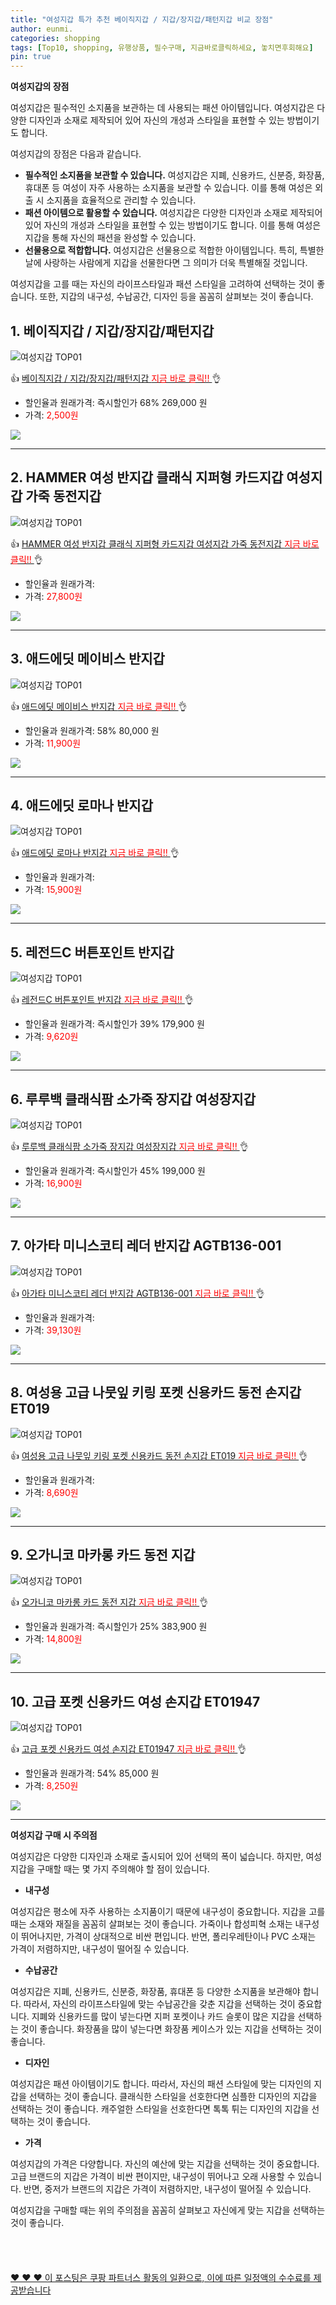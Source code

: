 ```yaml
---
title: "여성지갑 특가 추천 베이직지갑 / 지갑/장지갑/패턴지갑 비교 장점"
author: eunmi.
categories: shopping
tags: [Top10, shopping, 유행상품, 필수구매, 지금바로클릭하세요, 놓치면후회해요]
pin: true
---
```

**여성지갑의 장점**

여성지갑은 필수적인 소지품을 보관하는 데 사용되는 패션 아이템입니다. 여성지갑은 다양한 디자인과 소재로 제작되어 있어 자신의 개성과 스타일을 표현할 수 있는 방법이기도 합니다.

여성지갑의 장점은 다음과 같습니다.

* **필수적인 소지품을 보관할 수 있습니다.** 여성지갑은 지폐, 신용카드, 신분증, 화장품, 휴대폰 등 여성이 자주 사용하는 소지품을 보관할 수 있습니다. 이를 통해 여성은 외출 시 소지품을 효율적으로 관리할 수 있습니다.
* **패션 아이템으로 활용할 수 있습니다.** 여성지갑은 다양한 디자인과 소재로 제작되어 있어 자신의 개성과 스타일을 표현할 수 있는 방법이기도 합니다. 이를 통해 여성은 지갑을 통해 자신의 패션을 완성할 수 있습니다.
* **선물용으로 적합합니다.** 여성지갑은 선물용으로 적합한 아이템입니다. 특히, 특별한 날에 사랑하는 사람에게 지갑을 선물한다면 그 의미가 더욱 특별해질 것입니다.

여성지갑을 고를 때는 자신의 라이프스타일과 패션 스타일을 고려하여 선택하는 것이 좋습니다. 또한, 지갑의 내구성, 수납공간, 디자인 등을 꼼꼼히 살펴보는 것이 좋습니다.

   

## 1. 베이직지갑 / 지갑/장지갑/패턴지갑

![여성지갑 TOP01](https://thumbnail8.coupangcdn.com/thumbnails/remote/230x230ex/image/vendor_inventory/images/2017/04/18/13/6/294d56e1-b687-4244-839f-13d0ab54c2c3.jpg)


👍 [베이직지갑 / 지갑/장지갑/패턴지갑 <font color=red> 지금 바로 클릭!! </font> ](https://link.coupang.com/re/AFFSDP?lptag=AF3617701&subid=GithubCoopas&pageKey=19159082&traceid=V0-153&itemId=76879091&vendorItemId=3129478999) 👌 


- 할인율과 원래가격: 즉시할인가 68%  269,000   원
- 가격: <span style='color:red'>2,500원</span>

[![](/discount_price.png)](https://link.coupang.com/re/AFFSDP?lptag=AF3617701&subid=GithubCoopas&pageKey=19159082&traceid=V0-153&itemId=76879091&vendorItemId=3129478999)

---


   

## 2. HAMMER 여성 반지갑 클래식 지퍼형 카드지갑 여성지갑 가죽 동전지갑

![여성지갑 TOP01](https://thumbnail6.coupangcdn.com/thumbnails/remote/230x230ex/image/vendor_inventory/154c/9f28a98b6ff715c98e750195dcfd2157d6e6ecb01ef16369e9d422ca849f.jpg)


👍 [HAMMER 여성 반지갑 클래식 지퍼형 카드지갑 여성지갑 가죽 동전지갑 <font color=red> 지금 바로 클릭!! </font> ](https://link.coupang.com/re/AFFSDP?lptag=AF3617701&subid=GithubCoopas&pageKey=7321081034&traceid=V0-153&itemId=18777060819&vendorItemId=85908526505) 👌 


- 할인율과 원래가격: 
- 가격: <span style='color:red'>27,800원</span>

[![](/discount_price.png)](https://link.coupang.com/re/AFFSDP?lptag=AF3617701&subid=GithubCoopas&pageKey=7321081034&traceid=V0-153&itemId=18777060819&vendorItemId=85908526505)

---


   

## 3. 애드에딧 메이비스 반지갑

![여성지갑 TOP01](https://thumbnail7.coupangcdn.com/thumbnails/remote/230x230ex/image/retail/images/3993257142051445-5d607b2f-0335-4c77-bb2f-bc1a6a376cc9.jpg)


👍 [애드에딧 메이비스 반지갑 <font color=red> 지금 바로 클릭!! </font> ](https://link.coupang.com/re/AFFSDP?lptag=AF3617701&subid=GithubCoopas&pageKey=269873677&traceid=V0-153&itemId=847444399&vendorItemId=5390041034) 👌 


- 할인율과 원래가격: 58%  80,000   원
- 가격: <span style='color:red'>11,900원</span>

[![](/discount_price.png)](https://link.coupang.com/re/AFFSDP?lptag=AF3617701&subid=GithubCoopas&pageKey=269873677&traceid=V0-153&itemId=847444399&vendorItemId=5390041034)

---


   

## 4. 애드에딧 로마나 반지갑

![여성지갑 TOP01](https://thumbnail7.coupangcdn.com/thumbnails/remote/230x230ex/image/retail/images/915271030223663-258a1ba8-9f53-4232-9014-984afa1d0f8e.jpg)


👍 [애드에딧 로마나 반지갑 <font color=red> 지금 바로 클릭!! </font> ](https://link.coupang.com/re/AFFSDP?lptag=AF3617701&subid=GithubCoopas&pageKey=1063892847&traceid=V0-153&itemId=2009798210&vendorItemId=70009657511) 👌 


- 할인율과 원래가격: 
- 가격: <span style='color:red'>15,900원</span>

[![](/discount_price.png)](https://link.coupang.com/re/AFFSDP?lptag=AF3617701&subid=GithubCoopas&pageKey=1063892847&traceid=V0-153&itemId=2009798210&vendorItemId=70009657511)

---


   

## 5. 레전드C 버튼포인트 반지갑

![여성지갑 TOP01](https://thumbnail10.coupangcdn.com/thumbnails/remote/230x230ex/image/retail/images/2023/07/19/14/1/d3026dfa-0a8e-4446-a562-7c7df705893a.jpg)


👍 [레전드C 버튼포인트 반지갑 <font color=red> 지금 바로 클릭!! </font> ](https://link.coupang.com/re/AFFSDP?lptag=AF3617701&subid=GithubCoopas&pageKey=7475986765&traceid=V0-153&itemId=19517489481&vendorItemId=86626203020) 👌 


- 할인율과 원래가격: 즉시할인가 39%  179,900   원
- 가격: <span style='color:red'>9,620원</span>

[![](/discount_price.png)](https://link.coupang.com/re/AFFSDP?lptag=AF3617701&subid=GithubCoopas&pageKey=7475986765&traceid=V0-153&itemId=19517489481&vendorItemId=86626203020)

---


   

## 6. 루루백 클래식팜 소가죽 장지갑 여성장지갑

![여성지갑 TOP01](https://thumbnail8.coupangcdn.com/thumbnails/remote/230x230ex/image/vendor_inventory/e0e7/096b9d3875e22aa45c90556c3b469fbfcabc9378efe83d28d92d2661210a.jpg)


👍 [루루백 클래식팜 소가죽 장지갑 여성장지갑 <font color=red> 지금 바로 클릭!! </font> ](https://link.coupang.com/re/AFFSDP?lptag=AF3617701&subid=GithubCoopas&pageKey=6714064088&traceid=V0-153&itemId=15596661557&vendorItemId=3120873313) 👌 


- 할인율과 원래가격: 즉시할인가 45%  199,000   원
- 가격: <span style='color:red'>16,900원</span>

[![](/discount_price.png)](https://link.coupang.com/re/AFFSDP?lptag=AF3617701&subid=GithubCoopas&pageKey=6714064088&traceid=V0-153&itemId=15596661557&vendorItemId=3120873313)

---


   

## 7. 아가타 미니스코티 레더 반지갑 AGTB136-001

![여성지갑 TOP01](https://thumbnail6.coupangcdn.com/thumbnails/remote/230x230ex/image/retail/images/2023/06/13/11/9/5a89b60a-3a68-4423-9738-7c09e86e860a.jpg)


👍 [아가타 미니스코티 레더 반지갑 AGTB136-001 <font color=red> 지금 바로 클릭!! </font> ](https://link.coupang.com/re/AFFSDP?lptag=AF3617701&subid=GithubCoopas&pageKey=7398044790&traceid=V0-153&itemId=19142107796&vendorItemId=86261344067) 👌 


- 할인율과 원래가격: 
- 가격: <span style='color:red'>39,130원</span>

[![](/discount_price.png)](https://link.coupang.com/re/AFFSDP?lptag=AF3617701&subid=GithubCoopas&pageKey=7398044790&traceid=V0-153&itemId=19142107796&vendorItemId=86261344067)

---


   

## 8. 여성용 고급 나뭇잎 키링 포켓 신용카드 동전 손지갑 ET019

![여성지갑 TOP01](https://thumbnail6.coupangcdn.com/thumbnails/remote/230x230ex/image/rs_quotation_api/jjhnyhjp/f429559d6e8d4c8597bd905547e410b5.jpg)


👍 [여성용 고급 나뭇잎 키링 포켓 신용카드 동전 손지갑 ET019 <font color=red> 지금 바로 클릭!! </font> ](https://link.coupang.com/re/AFFSDP?lptag=AF3617701&subid=GithubCoopas&pageKey=6052469966&traceid=V0-153&itemId=11096777659&vendorItemId=78376147181) 👌 


- 할인율과 원래가격: 
- 가격: <span style='color:red'>8,690원</span>

[![](/discount_price.png)](https://link.coupang.com/re/AFFSDP?lptag=AF3617701&subid=GithubCoopas&pageKey=6052469966&traceid=V0-153&itemId=11096777659&vendorItemId=78376147181)

---


   

## 9. 오가니코 마카롱 카드 동전 지갑

![여성지갑 TOP01](https://thumbnail6.coupangcdn.com/thumbnails/remote/230x230ex/image/vendor_inventory/45be/9c8d6077a6132ef9b2cc4c489cbf6649eb80ccee1c1617a97a2426f86ab4.jpg)


👍 [오가니코 마카롱 카드 동전 지갑 <font color=red> 지금 바로 클릭!! </font> ](https://link.coupang.com/re/AFFSDP?lptag=AF3617701&subid=GithubCoopas&pageKey=7619477807&traceid=V0-153&itemId=20197803737&vendorItemId=87349764813) 👌 


- 할인율과 원래가격: 즉시할인가 25%  383,900   원
- 가격: <span style='color:red'>14,800원</span>

[![](/discount_price.png)](https://link.coupang.com/re/AFFSDP?lptag=AF3617701&subid=GithubCoopas&pageKey=7619477807&traceid=V0-153&itemId=20197803737&vendorItemId=87349764813)

---


   

## 10. 고급 포켓 신용카드 여성 손지갑 ET01947

![여성지갑 TOP01](https://thumbnail8.coupangcdn.com/thumbnails/remote/230x230ex/image/rs_quotation_api/qeoat7pq/68e72f4698db432c93e65273d8c3ba57.jpg)


👍 [고급 포켓 신용카드 여성 손지갑 ET01947 <font color=red> 지금 바로 클릭!! </font> ](https://link.coupang.com/re/AFFSDP?lptag=AF3617701&subid=GithubCoopas&pageKey=6052440932&traceid=V0-153&itemId=11096656474&vendorItemId=78376026817) 👌 


- 할인율과 원래가격: 54%  85,000   원
- 가격: <span style='color:red'>8,250원</span>

[![](/discount_price.png)](https://link.coupang.com/re/AFFSDP?lptag=AF3617701&subid=GithubCoopas&pageKey=6052440932&traceid=V0-153&itemId=11096656474&vendorItemId=78376026817)

---
**여성지갑 구매 시 주의점**

여성지갑은 다양한 디자인과 소재로 출시되어 있어 선택의 폭이 넓습니다. 하지만, 여성지갑을 구매할 때는 몇 가지 주의해야 할 점이 있습니다.

* **내구성**

여성지갑은 평소에 자주 사용하는 소지품이기 때문에 내구성이 중요합니다. 지갑을 고를 때는 소재와 재질을 꼼꼼히 살펴보는 것이 좋습니다. 가죽이나 합성피혁 소재는 내구성이 뛰어나지만, 가격이 상대적으로 비싼 편입니다. 반면, 폴리우레탄이나 PVC 소재는 가격이 저렴하지만, 내구성이 떨어질 수 있습니다.

* **수납공간**

여성지갑은 지폐, 신용카드, 신분증, 화장품, 휴대폰 등 다양한 소지품을 보관해야 합니다. 따라서, 자신의 라이프스타일에 맞는 수납공간을 갖춘 지갑을 선택하는 것이 중요합니다. 지폐와 신용카드를 많이 넣는다면 지퍼 포켓이나 카드 슬롯이 많은 지갑을 선택하는 것이 좋습니다. 화장품을 많이 넣는다면 화장품 케이스가 있는 지갑을 선택하는 것이 좋습니다.

* **디자인**

여성지갑은 패션 아이템이기도 합니다. 따라서, 자신의 패션 스타일에 맞는 디자인의 지갑을 선택하는 것이 좋습니다. 클래식한 스타일을 선호한다면 심플한 디자인의 지갑을 선택하는 것이 좋습니다. 캐주얼한 스타일을 선호한다면 톡톡 튀는 디자인의 지갑을 선택하는 것이 좋습니다.

* **가격**

여성지갑의 가격은 다양합니다. 자신의 예산에 맞는 지갑을 선택하는 것이 중요합니다. 고급 브랜드의 지갑은 가격이 비싼 편이지만, 내구성이 뛰어나고 오래 사용할 수 있습니다. 반면, 중저가 브랜드의 지갑은 가격이 저렴하지만, 내구성이 떨어질 수 있습니다.

여성지갑을 구매할 때는 위의 주의점을 꼼꼼히 살펴보고 자신에게 맞는 지갑을 선택하는 것이 좋습니다.<br><br><br><br><br> [ ❤ ❤ ❤ 이 포스팅은 쿠팡 파트너스 활동의 일환으로, 이에 따른 일정액의 수수료를 제공받습니다](https://link.coupang.com/a/bcEFyh)